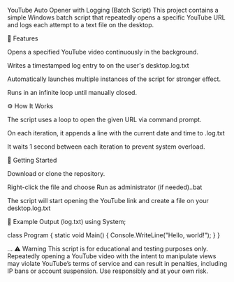 YouTube Auto Opener with Logging (Batch Script)
This project contains a simple Windows batch script that repeatedly opens a specific YouTube URL and logs each attempt to a text file on the desktop.

📌 Features

Opens a specified YouTube video continuously in the background.

Writes a timestamped log entry to on the user's desktop.log.txt

Automatically launches multiple instances of the script for stronger effect.

Runs in an infinite loop until manually closed.

⚙️ How It Works

The script uses a loop to open the given URL via command prompt.

On each iteration, it appends a line with the current date and time to .log.txt

It waits 1 second between each iteration to prevent system overload.

🚀 Getting Started

Download or clone the repository.

Right-click the file and choose Run as administrator (if needed)..bat

The script will start opening the YouTube link and create a file on your desktop.log.txt

📁 Example Output (log.txt)
using System;

class Program
{
    static void Main()
    {
        Console.WriteLine("Hello, world!");
    }
}

...
⚠️ Warning
This script is for educational and testing purposes only. Repeatedly opening a YouTube video with the intent to manipulate views may violate YouTube’s terms of service and can result in penalties, including IP bans or account suspension.
Use responsibly and at your own risk.
